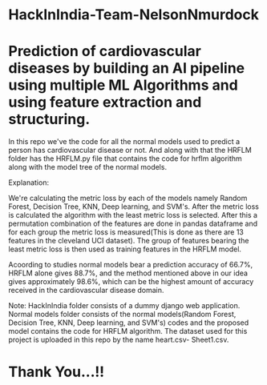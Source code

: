 # HackInIndia-Team-NelsonNmurdock
# Prediction of cardiovascular diseases by building an AI pipeline using multiple ML Algorithms and using feature extraction and structuring.
In this repo we've the code for all the normal models used to predict a person has cardiovascular disease or not. And along with that the HRFLM folder has the HRFLM.py file that contains the code for hrflm algorithm along with the model tree of the normal models.

Explanation: 

We're calculating the metric loss by each of the models namely Random Forest, Decision Tree, KNN, Deep learning, and SVM's. After the metric loss is calculated the algorithm with the least metric loss is selected.
After this a permutation combination of the features are done in pandas dataframe and for each group the metric loss is measured(This is done as there are 13 features in the cleveland UCI dataset). The group of features bearing the least metric loss is then used as training features in the HRFLM model. 

Acoording to studies normal models bear a prediction accuracy of 66.7%, HRFLM alone gives 88.7%, and the method mentioned above in our idea gives approximately 98.6%, which can be the highest amount of accuracy received in the cardiovascular disease domain.

Note: HackInIndia folder consists of a dummy django web application. Normal models folder consists of the normal models(Random Forest, Decision Tree, KNN, Deep learning, and SVM's) codes and the proposed model contains the code for HRFLM algorithm. The dataset used for this project is uploaded in this repo by the name heart.csv- Sheet1.csv.

# Thank You...!! 
